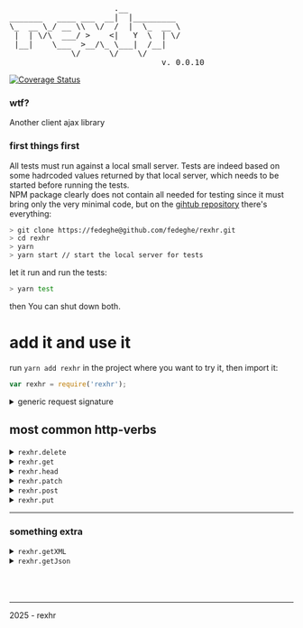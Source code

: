 <pre>

                      .__           
_______   ____ ___  __|  |_________ 
\_  __ \_/ __ \\  \/  /  |  \_  __ \
 |  | \/\  ___/ >    <|   Y  \  | \/
 |__|    \___  >__/\_ \___|  /__|   
             \/      \/    \/
                                v. 0.0.10
</pre>

[![Coverage Status](https://coveralls.io/repos/github/fedeghe/rexhr/badge.svg?branch=master)](https://coveralls.io/github/fedeghe/rexhr?branch=master)

### wtf?  
Another client ajax library

### first things first
All tests must run against a local small server. Tests are indeed based on some hadrcoded values returned by that local server, which needs to be started before running the tests.  
NPM package clearly does not contain all needed for testing since it must bring only the very minimal code, but on the [gihtub repository](https://fedeghe@github.com/fedeghe/rexhr.git) there's everything:  

``` sh
> git clone https://fedeghe@github.com/fedeghe/rexhr.git
> cd rexhr
> yarn 
> yarn start // start the local server for tests
```
let it run and run the tests: 
``` sh
> yarn test
``` 
then You can shut down both.

# add it and use it

run `yarn add rexhr` in the project where you want to try it, then import it:
``` js
var rexhr = require('rexhr');
```


<details>
<summary>generic request signature</summary>

``` js  
rexhr.<http-verb>({
	url,					    // String
	body = null,			    // JSON, when the <verb> allows it
	headers = {}, 			    // one level JSON
	timeout = null				// Integer in ms
    withCreadentials = false    // Boolean
    user = null                 // String
    password = null             // String
	onCompleted = noop, 	    // ƒn
	onProgress = noop, 	    // ƒn
	onLoad = noop,              // ƒn
	onLoadstart = noop,         // ƒn
	onLoadend = noop,           // ƒn
	onError = noop,     	    // ƒn
	onAbort = noop,     	    // ƒn
	onTimeout = noop,   	    // ƒn
})
```
</details>


## most common http-verbs

<details>
<summary><code>rexhr.delete</code></summary>

``` js  
rexhr.delete({
	url: 'http://sampleurl/deleteSomething',
	body: {
		name: 'Henry',
		surname: 'Poincaré'
	}
	onCompleted: function(r){
		console.log((r.response);
	}
});
```
</details>

<details>
<summary><code>rexhr.get</code></summary>

``` js  
rexhr.get({
	url: 'http://sampleurl/gimmeSomething',
	onCompleted: function(r){
		console.log((r.response);
	}
});
```
</details>

<details>
<summary><code>rexhr.head</code></summary>

``` js  
rexhr.head({
	url: 'http://sampleurl/infoSomething',
	body: {
		name: 'Donald',
		surname: 'Knuth'
	}
	onCompleted: function(r){
		console.log((r.getResponseHeader("Content-Length"));
	}
});
```
</details>

<details>
<summary><code>rexhr.patch</code></summary>

``` js  
rexhr.patch({
	url: 'http://sampleurl/patchSomething',
	body: {
		id: 12345
	}
	onCompleted: function(r){
		console.log((r.response);
	}
});
```
</details>

<details>
<summary><code>rexhr.post</code></summary>

``` js  
rexhr.post({
	url: 'http://sampleurl/postSomething',
	body: {
		m: 'Bob',
		f: 'Alice'
	}
	onCompleted: function(r){
		console.log((r.response);
	}
});
```
</details>

<details>
<summary><code>rexhr.put</code></summary>

``` js  
rexhr.put({
	url: 'http://sampleurl/putSomething',
	body: {
		num: 1
	}
	onCompleted: function(r){
		console.log((r.response);
	}
});
```
</details>


---

### something extra


<details>
<summary><code>rexhr.getXML</code></summary>

``` js  
rexhr.getXML({
	url: 'http://sampleurl/text.xml',
	onCompleted: function(r){
		console.log((r.responseXML);
	}
});
```
</details>

<details>
<summary><code>rexhr.getJson</code></summary>

``` js  
rexhr.getJson({
	url: 'http://sampleurl/gimmejson',
	onCompleted: function(r){
		console.log((r.response);//already json
	}
});
```
</details>

<br/>
<br/>
<br/>

---
2025 - rexhr

